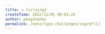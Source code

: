 ```yaml
---
title: ➖ Currying2
createTime: 2022/12/01 08:03:24
author: pengzhanbo
permalink: /note/type-challenges/zogrmfll/
---
```

